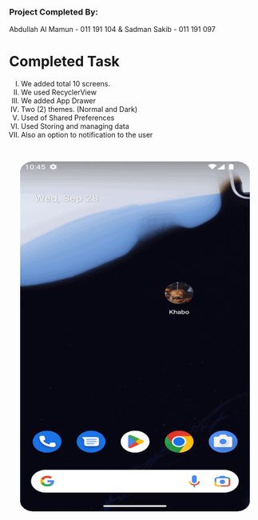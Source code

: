<h3>Project Completed By:</h3>
Abdullah Al Mamun - 011 191 104 
&
Sadman Sakib - 011 191 097

<h1>Completed Task</h1>
<ol type="I">
  <li>We added total 10 screens.</li>
  <li>We used RecyclerView</li>
  <li>We added App Drawer</li>
  <li>Two (2) themes. (Normal and Dark)</li>
  <li>Used of Shared Preferences</li>
  <li>Used Storing and managing data</li>
  <li>Also an option to notification to the user</li>
</ol>
<br>
<p align="center">
  <img width="460" height="700" src="https://github.com/Sad-Sakib/Khabo_Food_App/blob/main/khaboApp.gif">
</p>
